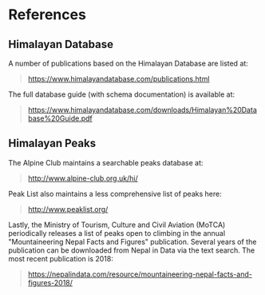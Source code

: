 # References

## Himalayan Database

A number of publications based on the Himalayan Database are listed at:

> https://www.himalayandatabase.com/publications.html

The full database guide (with schema documentation) is available at:

> https://www.himalayandatabase.com/downloads/Himalayan%20Database%20Guide.pdf

## Himalayan Peaks

The Alpine Club maintains a searchable peaks database at:

> http://www.alpine-club.org.uk/hi/

Peak List also maintains a less comprehensive list of peaks here:

> http://www.peaklist.org/

Lastly, the Ministry of Tourism, Culture and Civil Aviation (MoTCA) periodically releases a list of peaks open to climbing in the annual "Mountaineering Nepal Facts and Figures" publication. Several years of the publication can be downloaded from Nepal in Data via the text search. The most recent publication is 2018:

> https://nepalindata.com/resource/mountaineering-nepal-facts-and-figures-2018/
